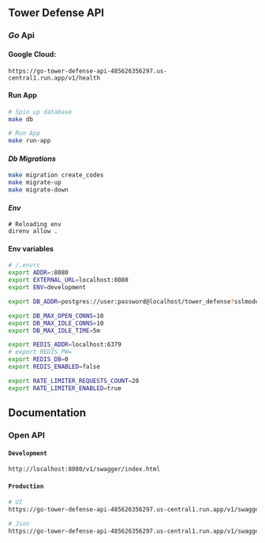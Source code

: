 ## Tower Defense API
### *Go* Api

#### Google Cloud:
`https://go-tower-defense-api-485626356297.us-central1.run.app/v1/health`
#### Run App
``` bash
# Spin up database
make db

# Run App
make run-app      
```

#### ___Db Migrations___
``` bash
make migration create_codes
make migrate-up
make migrate-down
```

#### ___Env___
```
# Reloading env
direnv allow .
```

#### __Env variables__

``` bash
# /.envrc
export ADDR=:8080
export EXTERNAL_URL=localhost:8080
export ENV=development

export DB_ADDR=postgres://user:password@localhost/tower_defense?sslmode=disable

export DB_MAX_OPEN_CONNS=10
export DB_MAX_IDLE_CONNS=10
export DB_MAX_IDLE_TIME=5m

export REDIS_ADDR=localhost:6379
# export REDIS_PW=
export REDIS_DB=0
export REDIS_ENABLED=false

export RATE_LIMITER_REQUESTS_COUNT=20
export RATE_LIMITER_ENABLED=true
```

## __Documentation__
### Open API

#### `Development`
``` bash
http://localhost:8080/v1/swagger/index.html
```
#### `Production`
``` bash
# UI
https://go-tower-defense-api-485626356297.us-central1.run.app/v1/swagger/index.html

# Json
https://go-tower-defense-api-485626356297.us-central1.run.app/v1/swagger/0.0.0.0:8080/swagger/doc.json
```